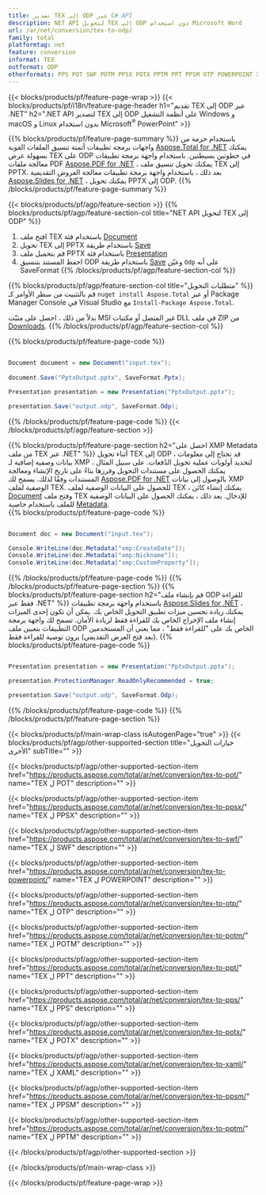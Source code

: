 ```yaml
---
title: تصدير TEX إلى ODP عبر C# API
description: NET API لتحويل TEX إلى ODP دون استخدام Microsoft Word
url: /ar/net/conversion/tex-to-odp/
family: total
platformtag: net
feature: conversion
informat: TEX
outformat: ODP
otherformats: PPS POT SWF POTM PPSX POTX PPTM PPT PPSM OTP POWERPOINT XAML
---
```

{{< blocks/products/pf/feature-page-wrap >}}
{{< blocks/products/pf/i18n/feature-page-header h1="تقديم TEX إلى ODP عبر .NET" h2=".NET API لتصدير TEX إلى ODP على أنظمة التشغيل Windows و macOS و Linux بدون استخدام Microsoft<sup>&reg;</sup> PowerPoint" >}}

{{% blocks/products/pf/feature-page-summary %}}
باستخدام حزمة من واجهات برمجة تطبيقات أتمتة تنسيق الملفات القوية [Aspose.Total for .NET](https://products.aspose.com/total/net/) يمكنك بسهولة عرض TEX على ODP في خطوتين بسيطتين. باستخدام واجهة برمجة تطبيقات معالجة ملفات PDF [Aspose.PDF for .NET](https://products.aspose.com/pdf/net/) ، يمكنك تحويل تنسيق ملف TEX إلى PPTX. بعد ذلك ، باستخدام واجهة برمجة تطبيقات معالجة العروض التقديمية [Aspose.Slides for .NET](https://products.aspose.com/slides/net/) ، يمكنك تحويل PPTX إلى ODP.
{{% /blocks/products/pf/feature-page-summary  %}}

{{< blocks/products/pf/agp/feature-section >}}
{{% blocks/products/pf/agp/feature-section-col title="NET API لتحويل TEX إلى ODP" %}}
1. افتح ملف TEX باستخدام فئة [Document](https://apireference.aspose.com/pdf/net/aspose.pdf/document)
2. تحويل TEX إلى PPTX باستخدام طريقة [Save](https://apireference.aspose.com/pdf/net/aspose.pdf.document/save/methods/5)
3. قم بتحميل ملف PPTX باستخدام فئة [Presentation](https://apireference.aspose.com/slides/net/aspose.slides/presentation)
4. احفظ المستند بتنسيق ODP باستخدام طريقة [Save](https://apireference.aspose.com/slides/net/aspose.slides.presentation/save/methods/5) وعيّن `Odp` على أنه SaveFormat
{{% /blocks/products/pf/agp/feature-section-col %}}

{{% blocks/products/pf/agp/feature-section-col title="متطلبات التحويل" %}}
قم بالتثبيت من سطر الأوامر كـ ``nuget install Aspose.Total`` أو عبر Package Manager Console في Visual Studio مع ``Install-Package Aspose.Total``.

بدلاً من ذلك ، احصل على مثبّت MSI غير المتصل أو مكتبات DLL في ملف ZIP من [Downloads](https://downloads.aspose.com/total/net).
{{% /blocks/products/pf/agp/feature-section-col %}}

{{% blocks/products/pf/feature-page-code %}}

```cs

Document document = new Document("input.tex");
 
document.Save("PptxOutput.pptx", SaveFormat.Pptx); 

Presentation presentation = new Presentation("PptxOutput.pptx");

presentation.Save("output.odp", SaveFormat.Odp);   
```

{{% /blocks/products/pf/feature-page-code %}}
{{< /blocks/products/pf/agp/feature-section >}}

{{% blocks/products/pf/feature-page-section  h2="احصل على XMP Metadata من ملف TEX عبر .NET" %}}
أثناء تحويل TEX إلى ODP ، قد تحتاج إلى معلومات بيانات وصفية إضافية لـ XMP لتحديد أولويات عملية تحويل الدُفعات. على سبيل المثال ، يمكنك الحصول على مستندات التحويل وفرزها بناءً على تاريخ الإنشاء ومعالجة المستندات وفقًا لذلك. يسمح لك [Aspose.PDF for .NET](https://products.aspose.com/pdf/net/) بالوصول إلى بيانات XMP الوصفية لملف TEX. للحصول على البيانات الوصفية لملف TEX ، يمكنك إنشاء كائن [Document](https://apireference.aspose.com/pdf/net/aspose.pdf/document) وفتح ملف TEX للإدخال. بعد ذلك ، يمكنك الحصول على البيانات الوصفية للملف باستخدام خاصية [Metadata](https://apireference.aspose.com/pdf/net/aspose.pdf/document/properties/metadata).  
{{% blocks/products/pf/feature-page-code %}}

```cs

Document doc = new Document("input.tex");

Console.WriteLine(doc.Metadata["xmp:CreateDate"]);
Console.WriteLine(doc.Metadata["xmp:Nickname"]);
Console.WriteLine(doc.Metadata["xmp:CustomProperty"]);
```

{{% /blocks/products/pf/feature-page-code  %}}
{{% /blocks/products/pf/feature-page-section %}}
{{% blocks/products/pf/feature-page-section  h2="قم بإنشاء ملف ODP للقراءة فقط عبر .NET" %}}
باستخدام واجهة برمجة تطبيقات [Aspose.Slides for .NET](https://products.aspose.com/slides/net/) ، يمكنك زيادة تحسين ميزات تطبيق التحويل الخاص بك. يمكن أن تكون إحدى الميزات إنشاء ملف الإخراج الخاص بك للقراءة فقط لزيادة الأمان. تسمح لك واجهة برمجة التطبيقات بتعيين ملف ODP الخاص بك على "للقراءة فقط" ، مما يعني أن المستخدمين (بعد فتح العرض التقديمي) يرون توصية للقراءة فقط. 
{{% blocks/products/pf/feature-page-code %}}

```cs

Presentation presentation = new Presentation("PptxOutput.pptx");

presentation.ProtectionManager.ReadOnlyRecommended = true;

presentation.Save("output.odp", SaveFormat.Odp);     
```

{{% /blocks/products/pf/feature-page-code  %}}
{{% /blocks/products/pf/feature-page-section %}}

{{< blocks/products/pf/main-wrap-class isAutogenPage="true" >}}
{{< blocks/products/pf/agp/other-supported-section title="خيارات التحويل الأخرى" subTitle="" >}}

{{< blocks/products/pf/agp/other-supported-section-item href="https://products.aspose.com/total/ar/net/conversion/tex-to-pot/" name="TEX ل POT" description="" >}}

{{< blocks/products/pf/agp/other-supported-section-item href="https://products.aspose.com/total/ar/net/conversion/tex-to-ppsx/" name="TEX ل PPSX" description="" >}}

{{< blocks/products/pf/agp/other-supported-section-item href="https://products.aspose.com/total/ar/net/conversion/tex-to-swf/" name="TEX ل SWF" description="" >}}

{{< blocks/products/pf/agp/other-supported-section-item href="https://products.aspose.com/total/ar/net/conversion/tex-to-powerpoint/" name="TEX ل POWERPOINT" description="" >}}

{{< blocks/products/pf/agp/other-supported-section-item href="https://products.aspose.com/total/ar/net/conversion/tex-to-otp/" name="TEX ل OTP" description="" >}}

{{< blocks/products/pf/agp/other-supported-section-item href="https://products.aspose.com/total/ar/net/conversion/tex-to-potm/" name="TEX ل POTM" description="" >}}

{{< blocks/products/pf/agp/other-supported-section-item href="https://products.aspose.com/total/ar/net/conversion/tex-to-ppt/" name="TEX ل PPT" description="" >}}

{{< blocks/products/pf/agp/other-supported-section-item href="https://products.aspose.com/total/ar/net/conversion/tex-to-pps/" name="TEX ل PPS" description="" >}}

{{< blocks/products/pf/agp/other-supported-section-item href="https://products.aspose.com/total/ar/net/conversion/tex-to-potx/" name="TEX ل POTX" description="" >}}

{{< blocks/products/pf/agp/other-supported-section-item href="https://products.aspose.com/total/ar/net/conversion/tex-to-xaml/" name="TEX ل XAML" description="" >}}

{{< blocks/products/pf/agp/other-supported-section-item href="https://products.aspose.com/total/ar/net/conversion/tex-to-ppsm/" name="TEX ل PPSM" description="" >}}

{{< blocks/products/pf/agp/other-supported-section-item href="https://products.aspose.com/total/ar/net/conversion/tex-to-pptm/" name="TEX ل PPTM" description="" >}}



{{< /blocks/products/pf/agp/other-supported-section >}}

{{< /blocks/products/pf/main-wrap-class >}}

{{< /blocks/products/pf/feature-page-wrap >}}